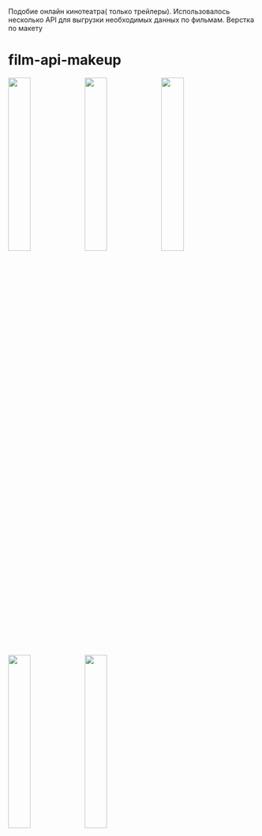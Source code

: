 Подобие онлайн кинотеатра( только трейлеры).
Использовалось несколько API для выгрузки необходимых данных по фильмам. Верстка по макету
# film-api-makeup

<img src='https://user-images.githubusercontent.com/91464463/154521140-a585bce7-67ce-466b-881b-79d27cf6f3c5.png' width=30%/>
<img src='https://user-images.githubusercontent.com/91464463/154521156-0601e3cc-8c82-4a60-b2fe-ef1e272eada7.png' width=30%/>
<img src='https://user-images.githubusercontent.com/91464463/154521166-32e4fb7a-0c80-46dd-ae5d-bc372b930b59.png' width=30%/>
<img src='https://user-images.githubusercontent.com/91464463/154521169-ec6f411d-da9c-495f-9530-020b5800ea02.png' width=30%/>
<img src='https://user-images.githubusercontent.com/91464463/154521179-7df1c75d-d5e7-4702-a76b-0878b67c6f57.png' width=30%/>
